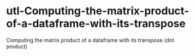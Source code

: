 # utl-Computing-the-matrix-product-of-a-dataframe-with-its-transpose
Computing the matrix product of a dataframe with its transpose (dot product)
